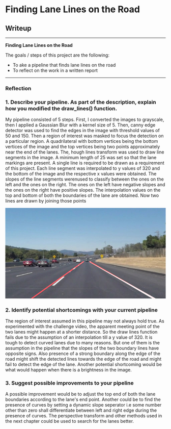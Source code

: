 # **Finding Lane Lines on the Road** 

## Writeup 
---

**Finding Lane Lines on the Road**

The goals / steps of this project are the following:
* To ake a pipeline that finds lane lines on the road
* To reflect on the work in a written report



[image1]: (./examples/grayscale.jpg) "Grayscale"

---

### Reflection

### 1. Describe your pipeline. As part of the description, explain how you modified the draw_lines() function.

My pipeline consisted of 5 steps. First, I converted the images to grayscale, then I applied a Gaussian Blur with a kernel size of 5. Then, canny edge detector was used to find the edges in the image with threshold values of 50 and 150. Then a region of interest was masked to focus the detection on a particular region. A quadrilateral with bottom vertices being the bottom vertices of the image and the top vertices being two points approximately near the end of the lanes. The, hough lines transform was used to draw line segments in the image. A minimum length of 25 was set so that the lane markings are present. A single line is required to be drawn as a requirement of this project. Each line segment was interpolated to y values of 320 and the bottom of the image and the respective x values were obtained. The slopes of the line segments werenused to classify between the ones on the left and the ones on the right. The ones on the left have negative slopes and the ones on the right have positive slopes. The interpolation values on the top and bottom of both the boundaries of the lane are obtained. Now two lines are drawn by joining those points

![example_output](test_images_output/solidWhiteCurve.jpg)


### 2. Identify potential shortcomings with your current pipeline

The region of interest assumed in this pipeline may not always hold true. As experimented with the challenge video, the apparent meeting point of the two lanes might happen at a shorter distance. So the draw lines function fails due to the assumption of an interpolation till a y value of 320. It is tough to detect curved lanes due to many reasons. But one of them is the assumption in the pipeline that the slopes of the two boundary lines have opposite signs. Also presence of a strong boundary along the edge of the road might shift the detected lines towards the edge of the road and might fail to detect the edge of the lane. Another potential shortcoming would be what would happen when there is a brightness in the image.



### 3. Suggest possible improvements to your pipeline

A possible improvement would be to adjust the top end of both the lane boundaries according to the lane's end point. Another could be to find the presence of curves by setting a dynamic slope seperator i.e some number other than zero shall differentiate between left and right edge during the presence of curves. The perspective transform and other methods used in the next chapter could be used to search for the lanes better.